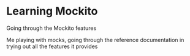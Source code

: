 # Learning Mockito

Going through the Mockito features

Me playing with mocks, going through the reference documentation in trying out all the features it provides

